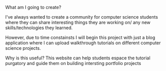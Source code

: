 What am I going to create?

I've always wanted to create a community for computer science students where they can share interesting things they are working on/ any new skills/technologies they learned.

However, due to time constainsts I will begin this project with just a blog application where I can upload
walkthrough tutorials on different computer science projects.

Why is this useful?
This website can help students espace the tutorial purgatory and guide them on building intersting portfolio projects

